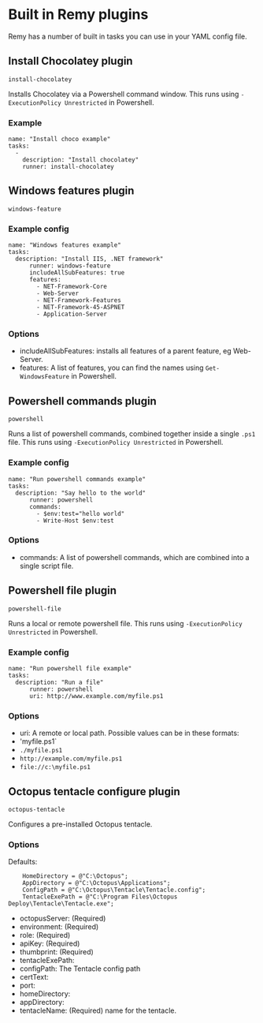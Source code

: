 # Built in Remy plugins

Remy has a number of built in tasks you can use in your YAML config file.

## Install Chocolatey  plugin

`install-chocolatey`

Installs Chocolatey via a Powershell command window. This runs using `-ExecutionPolicy Unrestricted` in Powershell.

### Example

    name: "Install choco example"
    tasks:
      -
        description: "Install chocolatey"
        runner: install-chocolatey

## Windows features plugin

`windows-feature`

### Example config

    name: "Windows features example"
    tasks:
      description: "Install IIS, .NET framework"
          runner: windows-feature
          includeAllSubFeatures: true
          features: 
            - NET-Framework-Core
            - Web-Server
            - NET-Framework-Features
            - NET-Framework-45-ASPNET
            - Application-Server

### Options

- includeAllSubFeatures: installs all features of a parent feature, eg Web-Server.
- features: A list of features, you can find the names using `Get-WindowsFeature` in Powershell.

## Powershell commands plugin

`powershell`

Runs a list of powershell commands, combined together inside a single `.ps1` file.  This runs using `-ExecutionPolicy Unrestricted` in Powershell.

### Example config

    name: "Run powershell commands example"
    tasks:
      description: "Say hello to the world"
          runner: powershell
          commands: 
            - $env:test="hello world"
            - Write-Host $env:test

### Options

- commands: A list of powershell commands, which are combined into a single script file.

## Powershell file plugin

`powershell-file`

Runs a local or remote powershell file.  This runs using `-ExecutionPolicy Unrestricted` in Powershell.

### Example config

    name: "Run powershell file example"
    tasks:
      description: "Run a file"
          runner: powershell
          uri: http://www.example.com/myfile.ps1

### Options

- uri: A remote or local path. Possible values can be in these formats:
 - 'myfile.ps1`
 - `./myfile.ps1`
 - `http://example.com/myfile.ps1`
 - `file://c:\myfile.ps1`

## Octopus tentacle configure plugin

`octopus-tentacle`

Configures a pre-installed Octopus tentacle.

### Options

Defaults:

        HomeDirectory = @"C:\Octopus";
        AppDirectory = @"C:\Octopus\Applications";
        ConfigPath = @"C:\Octopus\Tentacle\Tentacle.config";
        TentacleExePath = @"C:\Program Files\Octopus Deploy\Tentacle\Tentacle.exe";

- octopusServer:  (Required) 
- environment:  (Required) 
- role: (Required) 
- apiKey: (Required) 
- thumbprint: (Required) 
- tentacleExePath: 
- configPath: The Tentacle config path
- certText: 
- port: 
- homeDirectory: 
- appDirectory: 
- tentacleName: (Required) name for the tentacle.
